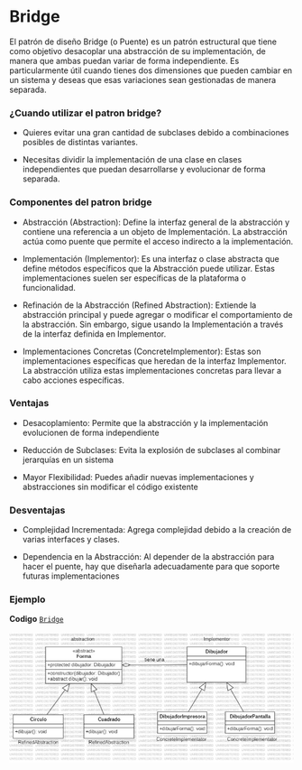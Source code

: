 # Bridge
   
El patrón de diseño Bridge (o Puente) es un patrón estructural que tiene como objetivo desacoplar una abstracción de su implementación, de manera que ambas puedan variar de forma independiente. Es particularmente útil cuando tienes dos dimensiones que pueden cambiar en un sistema y deseas que esas variaciones sean gestionadas de manera separada.


### ¿Cuando utilizar el patron bridge?

- Quieres evitar una gran cantidad de subclases debido a combinaciones posibles de distintas variantes. 

- Necesitas dividir la implementación de una clase en clases independientes que puedan desarrollarse y evolucionar de forma separada.

### Componentes del patron bridge

- Abstracción (Abstraction): Define la interfaz general de la abstracción y contiene una referencia a un objeto de Implementación. La   abstracción actúa como puente que permite el acceso indirecto a la implementación.

- Implementación (Implementor): Es una interfaz o clase abstracta que define métodos específicos que la Abstracción puede utilizar. Estas implementaciones suelen ser específicas de la plataforma o funcionalidad.

- Refinación de la Abstracción (Refined Abstraction): Extiende la abstracción principal y puede agregar o modificar el comportamiento de la abstracción. Sin embargo, sigue usando la Implementación a través de la interfaz definida en Implementor.

- Implementaciones Concretas (ConcreteImplementor): Estas son implementaciones específicas que heredan de la interfaz Implementor. La abstracción utiliza estas implementaciones concretas para llevar a cabo acciones específicas.

### Ventajas

- Desacoplamiento: Permite que la abstracción y la implementación evolucionen de forma independiente

- Reducción de Subclases: Evita la explosión de subclases al combinar jerarquías en un sistema

- Mayor Flexibilidad: Puedes añadir nuevas implementaciones y abstracciones sin modificar el código existente

### Desventajas

- Complejidad Incrementada: Agrega complejidad debido a la creación de varias interfaces y clases.

- Dependencia en la Abstracción: Al depender de la abstracción para hacer el puente, hay que diseñarla adecuadamente para que soporte futuras implementaciones

### Ejemplo

**Codigo** [`Bridge`](./Bridge.ts)

![Diagrama de clases Bridge](../../assets/BridgePattern.jpg)
